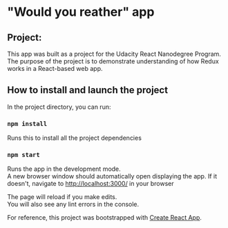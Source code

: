 # "Would you reather" app

## Project:

This app was built as a project for the Udacity React Nanodegree Program. The purpose of the project is to demonstrate understanding of how Redux works in a React-based web app.

## How to install and launch the project

In the project directory, you can run:

### `npm install`

Runs this to install all the project dependencies

### `npm start`

Runs the app in the development mode.<br>
A new browser window should automatically open displaying the app. If it doesn't, navigate to [http://localhost:3000/](http://localhost:3000/) in your browser

The page will reload if you make edits.<br>
You will also see any lint errors in the console.

For reference, this project was bootstrapped with [Create React App](https://github.com/facebook/create-react-app).
